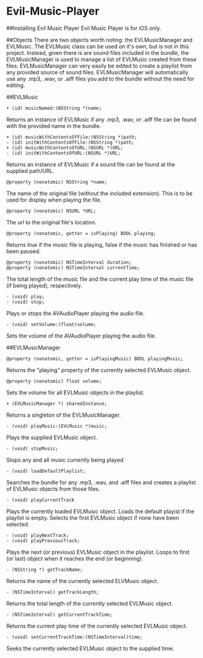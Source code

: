 # Evil-Music-Player

##Installing Evil Music Player
  Evil Music Player is for iOS only.
  
##Objects
  There are two objects worth noting: the EVLMusicManager and EVLMusic.  The EVLMusic class can be used on it's own, but is not in this project.
  Instead, given there is are sound files included in the bundle, the EVLMusicManager is used to manage a list of EVLMusic created from these files.
  EVLMusicManager can very easily be edited to create a playlist from any provided source of sound files.
  EVLMusicManager will automatically use any .mp3, .wav, or .aiff files you add to the bundle without the need for editing.
  
##EVLMusic

```
+ (id) musicNamed:(NSString *)name;
```
Returns an instance of EVLMusic if any .mp3, .wav, or .aiff file can be found with the provided name in the bundle.

```
+ (id) musicWithContentsOfFile:(NSString *)path;
- (id) initWithContentsOfFile:(NSString *)path;
+ (id) musicWithContentsOfURL:(NSURL *)URL;
- (id) initWithContentsOfURL:(NSURL *)URL;
```
Returns an instance of EVLMusic if a sound file can be found at the supplied path/URL.

```
@property (nonatomic) NSString *name;
```
The name of the original file (without the included extension).  This is to be used for display when playing the file.

```
@property (nonatomic) NSURL *URL;
```
The url to the original file's location.

```
@property (nonatomic, getter = isPlaying) BOOL playing;
```
Returns true if the music file is playing, false if the music has finished or has been paused.

```
@property (nonatomic) NSTimeInterval duration;
@property (nonatomic) NSTimeInterval currentTime;
```
The total length of the music file and the current play time of the music file (if being played), respectively.

```
- (void) play;
- (void) stop;
```
Plays or stops the AVAudioPlayer playing the audio file.

```
- (void) setVolume:(float)volume;
```
Sets the volume of the AVAudioPlayer playing the audio file.

##EVLMusicManager

```
@property (nonatomic, getter = isPlayingMusic) BOOL playingMusic;
```
Returns the "playing" property of the currently selected EVLMusic object.

```
@property (nonatomic) float volume;
```
Sets the volume for all EVLMusic objects in the playlist.

```
+ (EVLMusicManager *) sharedInstance;
```
Returns a singleton of the EVLMusicManager.

```
- (void) playMusic:(EVLMusic *)music;
```
Plays the supplied EVLMusic object.

```
- (void) stopMusic;
```
Stops any and all music currently being played

```
- (void) loadDefaultPlaylist;
```
Searches the bundle for any .mp3, .wav, and .aiff files and creates a playlist of EVLMusic objects from those files.

```
- (void) playCurrentTrack
```
Plays the currently loaded EVLMusic object.  Loads the default playist if the playlist is empty.  Selects the first EVLMusic object if none have been selected.

```
- (void) playNextTrack;
- (void) playPreviousTrack;
```
Plays the next (or previous) EVLMusic object in the playlist.  Loops to first (or last) object when it reaches the end (or beginning).

```
- (NSString *) getTrackName;
```
Returns the name of the currently selected ELVMusic object.

```
- (NSTimeInterval) getTrackLength;
```
Returns the total length of the currently selected EVLMusic object. 

```
- (NSTimeInterval) getCurrentTrackTime;
```
Returns the current play time of the currently selected EVLMusic object.

```
- (void) setCurrentTrackTime:(NSTimeInterval)time;
```
Seeks the currently selected EVLMusic object to the supplied time.
